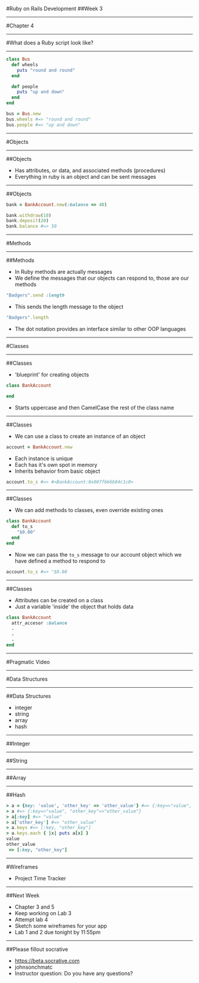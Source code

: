 #Ruby on Rails Development
##Week 3

---
#Chapter 4 

---
#What does a Ruby script look like?

---
```ruby
class Bus
  def wheels
    puts "round and round"
  end

  def people
    puts "up and down"
  end
end
```

```ruby
bus = Bus.new
bus.wheels #=> "round and round"
bus.people #=> "up and down"
```

---
#Objects

---
##Objects
* Has attributes, or data, and associated methods (procedures) 
* Everything in ruby is an object and can be sent messages

---
##Objects
```ruby
bank = BankAccount.new(:balance => 40)

bank.withdraw(10)
bank.deposit(20)
bank.balance #=> 50
```

---
#Methods

---
##Methods
* In Ruby methods are actually messages
* We define the messages that our objects can respond to, those are our methods
```ruby
"Badgers".send :length
```
* This sends the length message to the object
```ruby
"Badgers".length
```
* The dot notation provides an interface similar to other OOP languages

---
#Classes

---
##Classes
* 'blueprint' for creating objects

```ruby
class BankAccount

end
```
* Starts uppercase and then CamelCase the rest of the class name

---
##Classes
* We can use a class to create an instance of an object
```ruby
account = BankAccount.new
```
* Each instance is unique
* Each has it's own spot in memory
* Inherits behavior from basic object
```ruby
account.to_s #=> #<BankAccount:0x007fb66b04c1c0>
```

---
##Classes
* We can add methods to classes, even override existing ones
```ruby
class BankAccount
  def to_s
    "$0.00"
  end
end
```
* Now we can pass the ```to_s``` message to our account object which we have defined a method to respond to
```ruby
account.to_s #=> "$0.00
```

---
##Classes
* Attributes can be created on a class
* Just a variable 'inside' the object that holds data
```ruby
class BankAccount
  attr_accesor :balance
  .
  .
  .
end
```

---
#Pragmatic Video

---
#Data Structures 

---
##Data Structures
* integer
* string
* array
* hash

---
##Integer

---
##String

---
##Array

---
##Hash

```ruby
> a = {key: 'value', 'other_key' => 'other_value'} #=> {:key=>"value", "other_key"=>"other_value"}
> a #=> {:key=>"value", "other_key"=>"other_value"}
> a[:key] #=> "value"
> a['other_key'] #=> "other_value"
> a.keys #=> [:key, "other_key"]
> a.keys.each { |x| puts a[x] }
value
other_value
 => [:key, "other_key"]
```

---
#Wireframes
- Project Time Tracker

---
##Next Week
* Chapter 3 and 5
* Keep working on Lab 3  
* Attempt lab 4
* Sketch some wireframes for your app
* Lab 1 and 2 due tonight by 11:55pm 

---

##Please fillout socrative
- https://beta.socrative.com
- johnsonchmatc
- Instructor question:  Do you have any questions?
